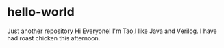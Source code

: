 # hello-world
Just another repository
Hi Everyone!
I'm Tao,I like Java and Verilog.
I have had roast chicken this afternoon.
